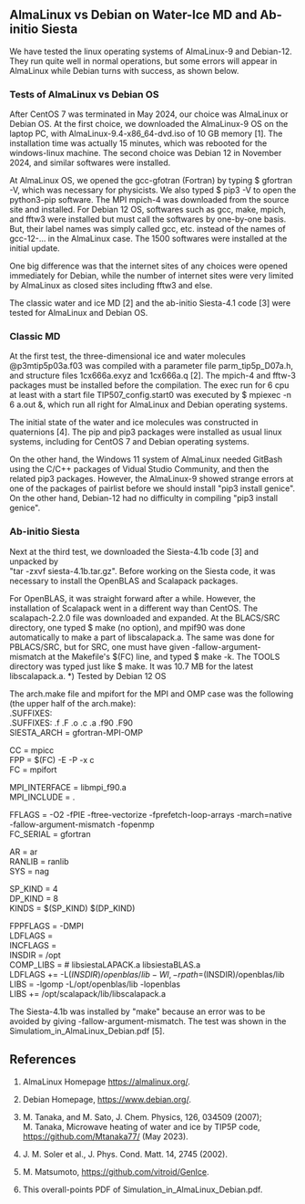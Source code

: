 ## AlmaLinux vs Debian on Water-Ice MD and Ab-initio Siesta ##

We have tested the linux operating systems of AlmaLinux-9 and Debian-12. 
They run quite well in normal operations, but some errors will appear 
in AlmaLinux while Debian turns with success, as shown below.

### Tests of AlmaLinux vs Debian OS ###

After CentOS 7 was terminated in May 2024, our choice was AlmaLinux or Debian OS.
At the first choice, we downloaded the AlmaLinux-9 OS on the laptop PC, with
AlmaLinux-9.4-x86_64-dvd.iso of 10 GB memory [1]. The installation time was 
actually 15 minutes, which was rebooted for the windows-linux machine.
The second choice was Debian 12 in November 2024, and similar softwares were
installed.

At AlmaLinux OS, we opened the gcc-gfotran (Fortran) by typing $ gfortran -V, 
which was necessary for physicists. We also typed $ pip3 -V to open the 
python3-pip software. The MPI mpich-4 was downloaded from the source site and installed.
For Debian 12 OS, softwares such as gcc, make, mpich, and fftw3 were installed
but must call the softwares by one-by-one basis. But, their label names was simply called
gcc, etc. instead of the names of gcc-12-... in the AlmaLinux case.
The 1500 softwares were installed at the initial update.

One big difference was that the internet sites of any choices were opened immediately
for Debian, while the number of internet sites were very limited by AlmaLinux 
as closed sites including fftw3 and else.

The classic water and ice MD [2] and the ab-initio Siesta-4.1 code [3] were tested
for AlmaLinux and Debian OS.

### Classic MD ###

At the first test, the three-dimensional ice and water molecules 
@p3mtip5p03a.f03 was compiled with a parameter file parm_tip5p_D07a.h, 
and structure files 1cx666a.exyz and 1cx666a.q [2]. 
The mpich-4 and fftw-3 packages must be installed before the compilation. 
The exec run for 6 cpu at least with a start file TIP507_config.start0 
was executed by $ mpiexec -n 6 a.out &, which run all right for AlmaLinux
and Debian operating systems.

The initial state of the water and ice molecules was constructed in quaternions [4]. 
The pip and pip3 packages were installed as usual linux systems, including for CentOS 7 
and Debian operating systems. 

On the other hand, the Windows 11 system of AlmaLinux needed GitBash using the 
C/C++ packages of Vidual Studio Community, and then the related pip3 packages. 
However, the AlmaLinux-9 showed strange errors at one of the packages of pairlist 
before we should install "pip3 install genice". 
On the other hand, Debian-12 had no difficulty in compiling "pip3 install genice".

### Ab-initio Siesta ###

Next at the third test, we downloaded the Siesta-4.1b code [3] and unpacked by  
"tar -zxvf siesta-4.1b.tar.gz". Before working on the Siesta code, 
it was necessary to install the OpenBLAS and Scalapack packages.

For OpenBLAS, it was straight forward after a while.
However, the installation of Scalapack went in a different way than CentOS.
The scalapach-2.2.0 file was downloaded and expanded. At the BLACS/SRC directory, 
one typed $ make (no option), and mpif90 was done automatically to make 
a part of libscalapack.a. The same was done for PBLACS/SRC, but for SRC, 
one must have given -fallow-argument-mismatch at the Makefile's $(FC) line, and 
typed $ make -k. The TOOLS directory was typed just like $ make. It was 10.7 MB 
for the latest libscalapack.a. *) Tested by Debian 12 OS

The arch.make file and mpifort for the MPI and OMP case was the following 
(the upper half of the arch.make):  
  .SUFFIXES:  
  .SUFFIXES: .f .F .o .c .a .f90 .F90  
  SIESTA_ARCH = gfortran-MPI-OMP  

  CC = mpicc  
  FPP = $(FC) -E -P -x c  
  FC = mpifort  

  MPI_INTERFACE = libmpi_f90.a  
  MPI_INCLUDE = .   

  FFLAGS = -O2 -fPIE -ftree-vectorize -fprefetch-loop-arrays -march=native \
  -fallow-argument-mismatch -fopenmp  
  FC_SERIAL = gfortran  

  AR = ar  
  RANLIB = ranlib  
  SYS = nag  

  SP_KIND = 4  
  DP_KIND = 8  
  KINDS   = $(SP_KIND) $(DP_KIND)   
  
  FPPFLAGS = -DMPI   
  LDFLAGS  =  
  INCFLAGS =  
  INSDIR = /opt  
  COMP_LIBS =     # libsiestaLAPACK.a libsiestaBLAS.a  
  LDFLAGS += -L$(INSDIR)/openblas/lib -Wl,-rpath=$(INSDIR)/openblas/lib  
  LIBS = -lgomp -L/opt/openblas/lib -lopenblas  
  LIBS += /opt/scalapack/lib/libscalapack.a  

The Siesta-4.1b was installed by "make" because an error was to be avoided
by giving -fallow-argument-mismatch. The test was shown in the 
Simulatiom_in_AlmaLinux_Debian.pdf [5].


## References

1. AlmaLinux Homepage https://almalinux.org/.

2. Debian Homepage, https://www.debian.org/.

3. M. Tanaka, and M. Sato, J. Chem. Physics, 126, 034509 (2007);  
   M. Tanaka, Microwave heating of water and ice by TIP5P code,  
   https://github.com/Mtanaka77/ (May 2023).

4. J. M. Soler et al., J. Phys. Cond. Matt. 14, 2745 (2002).

5. M. Matsumoto, https://github.com/vitroid/GenIce.

6. This overall-points PDF of Simulation_in_AlmaLinux_Debian.pdf. 
